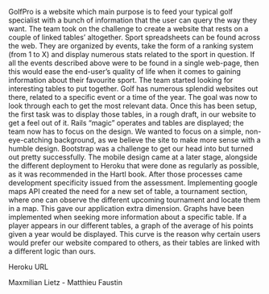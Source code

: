 GolfPro is a website which main purpose is to feed your typical golf specialist with a bunch of information that the user can query the way they want. The team took on the challenge to create a website that rests on a couple of linked tables’ altogether. Sport spreadsheets can be found across the web. They are organized by events, take the form of a ranking system (from 1 to X) and display numerous stats related to the sport in question. If all the events described above were to be found in a single web-page, then this would ease the end-user’s quality of life when it comes to gaining information about their favourite sport. 
	The team started looking for interesting tables to put together. Golf has numerous splendid websites out there, related to a specific event or a time of the year. The goal was now to look through each to get the most relevant data. Once this has been setup, the first task was to display those tables, in a rough draft, in our website to get a feel out of it. Rails “magic” operates and tables are displayed; the team now has to focus on the design. We wanted to focus on a simple, non-eye-catching background, as we believe the site to make more sense with a humble design. Bootstrap was a challenge to get our head into but turned out pretty successfully. The mobile design came at a later stage, alongside the different deployment to Heroku that were done as regularly as possible, as it was recommended in the Hartl book.
	After those processes came development specificity issued from the assessment. Implementing google maps API created the need for a new set of table, a tournament section, where one can observe the different upcoming tournament and locate them in a map. This gave our application extra dimension. Graphs have been implemented when seeking more information about a specific table. If a player appears in our different tables, a graph of the average of his points given a year would be displayed. This curve is the reason why certain users would prefer our website compared to others, as their tables are linked with a different logic than ours.
	
	
	
Heroku URL

Maxmilian Lietz -
Matthieu Faustin
